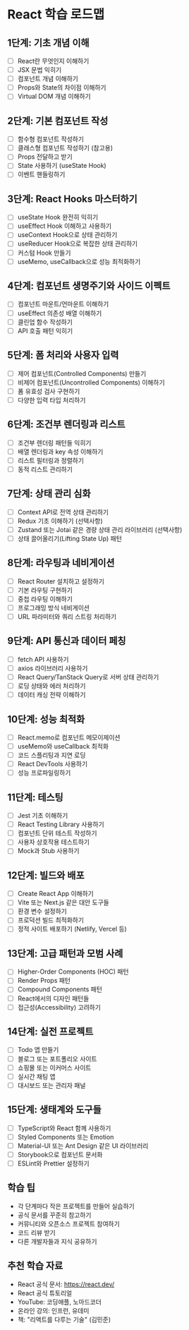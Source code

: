 ﻿# React 학습 로드맵

## 1단계: 기초 개념 이해
- [ ] React란 무엇인지 이해하기
- [ ] JSX 문법 익히기
- [ ] 컴포넌트 개념 이해하기
- [ ] Props와 State의 차이점 이해하기
- [ ] Virtual DOM 개념 이해하기

## 2단계: 기본 컴포넌트 작성
- [ ] 함수형 컴포넌트 작성하기
- [ ] 클래스형 컴포넌트 작성하기 (참고용)
- [ ] Props 전달하고 받기
- [ ] State 사용하기 (useState Hook)
- [ ] 이벤트 핸들링하기

## 3단계: React Hooks 마스터하기
- [ ] useState Hook 완전히 익히기
- [ ] useEffect Hook 이해하고 사용하기
- [ ] useContext Hook으로 상태 관리하기
- [ ] useReducer Hook으로 복잡한 상태 관리하기
- [ ] 커스텀 Hook 만들기
- [ ] useMemo, useCallback으로 성능 최적화하기

## 4단계: 컴포넌트 생명주기와 사이드 이펙트
- [ ] 컴포넌트 마운트/언마운트 이해하기
- [ ] useEffect 의존성 배열 이해하기
- [ ] 클린업 함수 작성하기
- [ ] API 호출 패턴 익히기

## 5단계: 폼 처리와 사용자 입력
- [ ] 제어 컴포넌트(Controlled Components) 만들기
- [ ] 비제어 컴포넌트(Uncontrolled Components) 이해하기
- [ ] 폼 유효성 검사 구현하기
- [ ] 다양한 입력 타입 처리하기

## 6단계: 조건부 렌더링과 리스트
- [ ] 조건부 렌더링 패턴들 익히기
- [ ] 배열 렌더링과 key 속성 이해하기
- [ ] 리스트 필터링과 정렬하기
- [ ] 동적 리스트 관리하기

## 7단계: 상태 관리 심화
- [ ] Context API로 전역 상태 관리하기
- [ ] Redux 기초 이해하기 (선택사항)
- [ ] Zustand 또는 Jotai 같은 경량 상태 관리 라이브러리 (선택사항)
- [ ] 상태 끌어올리기(Lifting State Up) 패턴

## 8단계: 라우팅과 네비게이션
- [ ] React Router 설치하고 설정하기
- [ ] 기본 라우팅 구현하기
- [ ] 중첩 라우팅 이해하기
- [ ] 프로그래밍 방식 네비게이션
- [ ] URL 파라미터와 쿼리 스트링 처리하기

## 9단계: API 통신과 데이터 페칭
- [ ] fetch API 사용하기
- [ ] axios 라이브러리 사용하기
- [ ] React Query/TanStack Query로 서버 상태 관리하기
- [ ] 로딩 상태와 에러 처리하기
- [ ] 데이터 캐싱 전략 이해하기

## 10단계: 성능 최적화
- [ ] React.memo로 컴포넌트 메모이제이션
- [ ] useMemo와 useCallback 최적화
- [ ] 코드 스플리팅과 지연 로딩
- [ ] React DevTools 사용하기
- [ ] 성능 프로파일링하기

## 11단계: 테스팅
- [ ] Jest 기초 이해하기
- [ ] React Testing Library 사용하기
- [ ] 컴포넌트 단위 테스트 작성하기
- [ ] 사용자 상호작용 테스트하기
- [ ] Mock과 Stub 사용하기

## 12단계: 빌드와 배포
- [ ] Create React App 이해하기
- [ ] Vite 또는 Next.js 같은 대안 도구들
- [ ] 환경 변수 설정하기
- [ ] 프로덕션 빌드 최적화하기
- [ ] 정적 사이트 배포하기 (Netlify, Vercel 등)

## 13단계: 고급 패턴과 모범 사례
- [ ] Higher-Order Components (HOC) 패턴
- [ ] Render Props 패턴
- [ ] Compound Components 패턴
- [ ] React에서의 디자인 패턴들
- [ ] 접근성(Accessibility) 고려하기

## 14단계: 실전 프로젝트
- [ ] Todo 앱 만들기
- [ ] 블로그 또는 포트폴리오 사이트
- [ ] 쇼핑몰 또는 이커머스 사이트
- [ ] 실시간 채팅 앱
- [ ] 대시보드 또는 관리자 패널

## 15단계: 생태계와 도구들
- [ ] TypeScript와 React 함께 사용하기
- [ ] Styled Components 또는 Emotion
- [ ] Material-UI 또는 Ant Design 같은 UI 라이브러리
- [ ] Storybook으로 컴포넌트 문서화
- [ ] ESLint와 Prettier 설정하기

## 학습 팁
- 각 단계마다 작은 프로젝트를 만들어 실습하기
- 공식 문서를 꾸준히 참고하기
- 커뮤니티와 오픈소스 프로젝트 참여하기
- 코드 리뷰 받기
- 다른 개발자들과 지식 공유하기

## 추천 학습 자료
- React 공식 문서: https://react.dev/
- React 공식 튜토리얼
- YouTube: 코딩애플, 노마드코더
- 온라인 강의: 인프런, 유데미
- 책: "리액트를 다루는 기술" (김민준)
